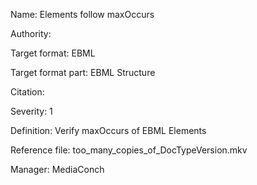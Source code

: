 Name: Elements follow maxOccurs

Authority: 

Target format: EBML

Target format part: EBML Structure

Citation: 

Severity: 1

Definition: Verify maxOccurs of EBML Elements

Reference file: too_many_copies_of_DocTypeVersion.mkv

Manager: MediaConch

